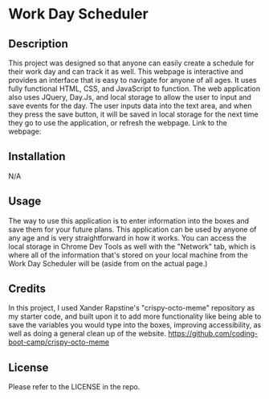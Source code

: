 # Work Day Scheduler

## Description

This project was designed so that anyone can easily create a schedule for their work day and can track it as well. This webpage is interactive and provides an interface that is easy to navigate for anyone of all ages. It uses fully functional HTML, CSS, and JavaScript to function. The web application also uses JQuery, Day.Js, and local storage to allow the user to input and save events for the day. The user inputs data into the text area, and when they press the save button, it will be saved in local storage for the next time they go to use the application, or refresh the webpage. 
Link to the webpage:


## Installation

N/A

## Usage

The way to use this application is to enter information into the boxes and save them for your future plans. This application can be used by anyone of any age and is very straightforward in how it works. You can access the local storage in Chrome Dev Tools as well with the "Network" tab, which is where all of the information that's stored on your local machine from the Work Day Scheduler will be (aside from on the actual page.)

## Credits

In this project, I used Xander Rapstine's "crispy-octo-meme" repository as my starter code, and built upon it to add more functionality like being able to save the variables you would type into the boxes, improving accessibility, as well as doing a general clean up of the website.
https://github.com/coding-boot-camp/crispy-octo-meme


## License

Please refer to the LICENSE in the repo.